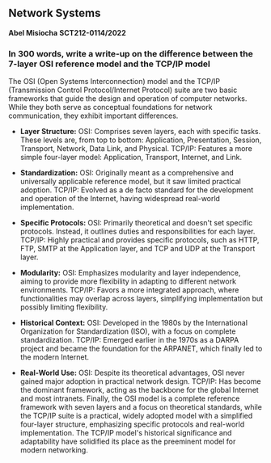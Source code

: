 ## Network Systems

**Abel Misiocha**
**SCT212-0114/2022**

### In 300 words, write a write-up on the difference between the 7-layer OSI reference model and the TCP/IP model

The OSI (Open Systems Interconnection) model and the TCP/IP (Transmission Control Protocol/Internet Protocol) suite are two basic frameworks that guide the design and operation of computer networks. While they both serve as conceptual foundations for network communication, they exhibit important differences.

- **Layer Structure:**
OSI: Comprises seven layers, each with specific tasks. These levels are, from top to bottom: Application, Presentation, Session, Transport, Network, Data Link, and Physical.
TCP/IP: Features a more simple four-layer model: Application, Transport, Internet, and Link.

- **Standardization:**
OSI: Originally meant as a comprehensive and universally applicable reference model, but it saw limited practical adoption.
TCP/IP: Evolved as a de facto standard for the development and operation of the Internet, having widespread real-world implementation.

- **Specific Protocols:**
OSI: Primarily theoretical and doesn't set specific protocols. Instead, it outlines duties and responsibilities for each layer.
TCP/IP: Highly practical and provides specific protocols, such as HTTP, FTP, SMTP at the Application layer, and TCP and UDP at the Transport layer.

- **Modularity:**
OSI: Emphasizes modularity and layer independence, aiming to provide more flexibility in adapting to different network environments.
TCP/IP: Favors a more integrated approach, where functionalities may overlap across layers, simplifying implementation but possibly limiting flexibility.

- **Historical Context:**
OSI: Developed in the 1980s by the International Organization for Standardization (ISO), with a focus on complete standardization.
TCP/IP: Emerged earlier in the 1970s as a DARPA project and became the foundation for the ARPANET, which finally led to the modern Internet.

- **Real-World Use:**
OSI: Despite its theoretical advantages, OSI never gained major adoption in practical network design.
TCP/IP: Has become the dominant framework, acting as the backbone for the global Internet and most intranets.
Finally, the OSI model is a complete reference framework with seven layers and a focus on theoretical standards, while the TCP/IP suite is a practical, widely adopted model with a simplified four-layer structure, emphasizing specific protocols and real-world implementation. The TCP/IP model's historical significance and adaptability have solidified its place as the preeminent model for modern networking.
